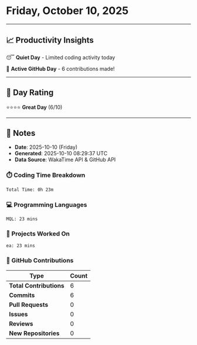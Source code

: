# Friday, October 10, 2025

---

## 📈 Productivity Insights

😴 **Quiet Day** - Limited coding activity today

🚀 **Active GitHub Day** - 6 contributions made!

---

## 🎯 Day Rating

⭐⭐⭐⭐ **Great Day** (6/10)

---

## 📝 Notes

- **Date**: 2025-10-10 (Friday)
- **Generated**: 2025-10-10 08:29:37 UTC
- **Data Source**: WakaTime API & GitHub API


### ⏱️ Coding Time Breakdown

```
Total Time: 0h 23m
```

### 💻 Programming Languages

```
MQL: 23 mins
```

### 📂 Projects Worked On

```
ea: 23 mins

```


### 🐙 GitHub Contributions

| Type | Count |
|------|-------|
| **Total Contributions** | 6 |
| **Commits** | 6 |
| **Pull Requests** | 0 |
| **Issues** | 0 |
| **Reviews** | 0 |
| **New Repositories** | 0 |

